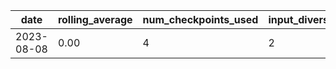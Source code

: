 | date | rolling_average | num_checkpoints_used | input_diversity |
| --- | --- | --- | --- |
| 2023-08-08 |  0.00 | 4 | 2 |
